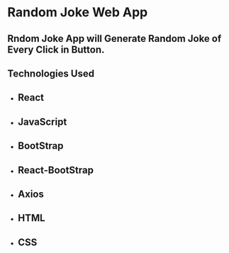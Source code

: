 # Random Joke Web App

## Rndom Joke App will Generate Random Joke of Every Click in Button.


## Technologies Used
- ## React
- ## JavaScript
- ## BootStrap
- ## React-BootStrap
- ## Axios
- ## HTML
- ## CSS

